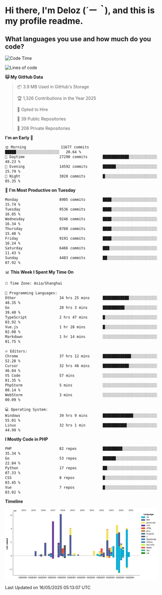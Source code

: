 # **Hi there, I'm Deloz (*´ー｀*), and this is my profile readme.**

## **What languages you use and how much do you code?**

<!--START_SECTION:waka-->
![Code Time](http://img.shields.io/badge/Code%20Time-6%2C380%20hrs%2022%20mins-blue)

![Lines of code](https://img.shields.io/badge/From%20Hello%20World%20I%27ve%20Written-50.9%20million%20lines%20of%20code-blue)

**🐱 My GitHub Data** 

> 📦 3.9 MB Used in GitHub's Storage 
 > 
> 🏆 1,326 Contributions in the Year 2025
 > 
> 💼 Opted to Hire
 > 
> 📜 39 Public Repositories 
 > 
> 🔑 208 Private Repositories 
 > 
**I'm an Early 🐤** 

```text
🌞 Morning                11677 commits       █████░░░░░░░░░░░░░░░░░░░░   20.64 % 
🌆 Daytime                27290 commits       ████████████░░░░░░░░░░░░░   48.23 % 
🌃 Evening                14592 commits       ██████░░░░░░░░░░░░░░░░░░░   25.79 % 
🌙 Night                  3028 commits        █░░░░░░░░░░░░░░░░░░░░░░░░   05.35 % 
```
📅 **I'm Most Productive on Tuesday** 

```text
Monday                   8905 commits        ████░░░░░░░░░░░░░░░░░░░░░   15.74 % 
Tuesday                  9536 commits        ████░░░░░░░░░░░░░░░░░░░░░   16.85 % 
Wednesday                9246 commits        ████░░░░░░░░░░░░░░░░░░░░░   16.34 % 
Thursday                 8760 commits        ████░░░░░░░░░░░░░░░░░░░░░   15.48 % 
Friday                   9191 commits        ████░░░░░░░░░░░░░░░░░░░░░   16.24 % 
Saturday                 6466 commits        ███░░░░░░░░░░░░░░░░░░░░░░   11.43 % 
Sunday                   4483 commits        ██░░░░░░░░░░░░░░░░░░░░░░░   07.92 % 
```


📊 **This Week I Spent My Time On** 

```text
🕑︎ Time Zone: Asia/Shanghai

💬 Programming Languages: 
Other                    34 hrs 25 mins      ████████████░░░░░░░░░░░░░   48.35 % 
Go                       28 hrs 3 mins       ██████████░░░░░░░░░░░░░░░   39.40 % 
TypeScript               2 hrs 47 mins       █░░░░░░░░░░░░░░░░░░░░░░░░   03.92 % 
Vue.js                   1 hr 28 mins        █░░░░░░░░░░░░░░░░░░░░░░░░   02.08 % 
Markdown                 1 hr 14 mins        ░░░░░░░░░░░░░░░░░░░░░░░░░   01.75 % 

🔥 Editors: 
Chrome                   37 hrs 12 mins      █████████████░░░░░░░░░░░░   52.28 % 
Cursor                   32 hrs 46 mins      ████████████░░░░░░░░░░░░░   46.04 % 
VS Code                  57 mins             ░░░░░░░░░░░░░░░░░░░░░░░░░   01.35 % 
PhpStorm                 5 mins              ░░░░░░░░░░░░░░░░░░░░░░░░░   00.14 % 
WebStorm                 3 mins              ░░░░░░░░░░░░░░░░░░░░░░░░░   00.09 % 

💻 Operating System: 
Windows                  39 hrs 9 mins       ██████████████░░░░░░░░░░░   55.01 % 
Linux                    32 hrs 1 min        ███████████░░░░░░░░░░░░░░   44.99 % 
```

**I Mostly Code in PHP** 

```text
PHP                      82 repos            █████████░░░░░░░░░░░░░░░░   35.34 % 
Go                       53 repos            ██████░░░░░░░░░░░░░░░░░░░   22.84 % 
Python                   17 repos            ██░░░░░░░░░░░░░░░░░░░░░░░   07.33 % 
CSS                      8 repos             █░░░░░░░░░░░░░░░░░░░░░░░░   03.45 % 
Vue                      7 repos             █░░░░░░░░░░░░░░░░░░░░░░░░   03.02 % 
```



**Timeline**

![Lines of Code chart](https://raw.githubusercontent.com/deloz/deloz/main/assets/bar_graph.png)


 Last Updated on 16/05/2025 05:13:07 UTC
<!--END_SECTION:waka-->
